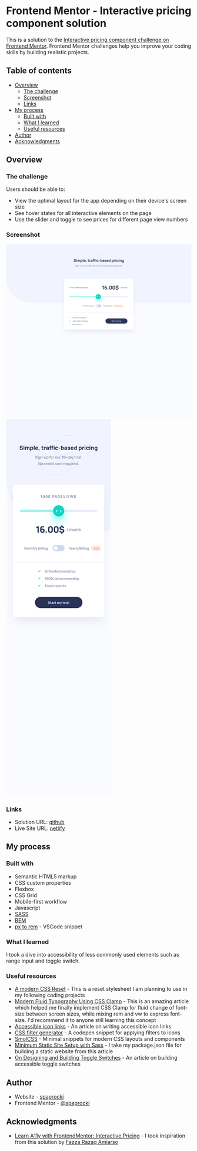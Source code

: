# Frontend Mentor - Interactive pricing component solution

This is a solution to the [Interactive pricing component challenge on Frontend Mentor](https://www.frontendmentor.io/challenges/interactive-pricing-component-t0m8PIyY8). Frontend Mentor challenges help you improve your coding skills by building realistic projects.

## Table of contents

- [Overview](#overview)
  - [The challenge](#the-challenge)
  - [Screenshot](#screenshot)
  - [Links](#links)
- [My process](#my-process)
  - [Built with](#built-with)
  - [What I learned](#what-i-learned)
  - [Useful resources](#useful-resources)
- [Author](#author)
- [Acknowledgments](#acknowledgments)

## Overview

### The challenge

Users should be able to:

- View the optimal layout for the app depending on their device's screen size
- See hover states for all interactive elements on the page
- Use the slider and toggle to see prices for different page view numbers

### Screenshot

![Desktop view screenshot](./src/assets/screenshot-desktop.png)
![Mobile view screenshot](./src/assets/screenshot-mobile.png)

### Links

- Solution URL: [github](https://github.com/spaprocki/interactive-pricing-component)
- Live Site URL: [netlify](https://spaprocki-pricing-component.netlify.app)

## My process

### Built with

- Semantic HTML5 markup
- CSS custom properties
- Flexbox
- CSS Grid
- Mobile-first workflow
- Javascript
- [SASS](https://sass-lang.com/)
- [BEM](https://getbem.com/)
- [px to rem](https://marketplace.visualstudio.com/items?itemName=sainoba.px-to-rem) - VSCode snippet

### What I learned

I took a dive into accessibility of less commonly used elements such as range input and toggle switch.

### Useful resources

- [A modern CSS Reset](https://piccalil.li/blog/a-modern-css-reset/) - This is a reset stylesheet I am planning to use in my following coding projects
- [Modern Fluid Typography Using CSS Clamp](https://www.smashingmagazine.com/2022/01/modern-fluid-typography-css-clamp/) - This is an amazing article which helped me finally implement CSS Clamp for fluid change of font-size between screen sizes, while mixing rem and vw to express font-size. I'd recommend it to anyone still learning this concept
- [Accessible icon links](https://kittygiraudel.com/2020/12/10/accessible-icon-links/) - An article on writing accessible icon links
- [CSS filter generator](https://codepen.io/sosuke/pen/Pjoqqp) - A codepen snippet for applying filters to icons
- [SmolCSS](https://smolcss.dev/) - Minimal snippets for modern CSS layouts and components
- [Minimum Static Site Setup with Sass](https://thinkdobecreate.com/articles/minimum-static-site-sass-setup/) - I take my package.json file for building a static website from this article
- [On Designing and Building Toggle Switches](https://www.sarasoueidan.com/blog/toggle-switch-design/) - An article on building accessible toggle switches

## Author

- Website - [spaprocki](https://github.com/spaprocki)
- Frontend Mentor - [@spaprocki](https://www.frontendmentor.io/profile/spaprocki)

## Acknowledgments

- [Learn A11y with FrontendMentor: Interactive Pricing](https://www.fazzaamiarso.me/blog/a11y-fem-interactive-pricing/#introduction) - I took inspiration from this solution by [Fazza Razaq Amiarso](https://www.fazzaamiarso.me/)

